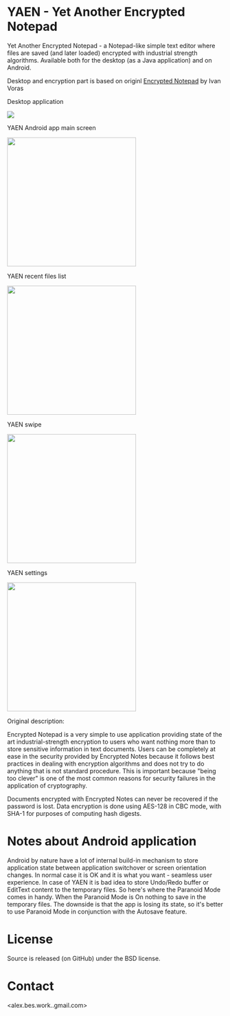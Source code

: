 # YAEN - Yet Another Encrypted Notepad

Yet Another Encrypted Notepad - a Notepad-like simple text editor where files are saved (and later loaded) encrypted with industrial strength algorithms. Available both for the desktop (as a Java application) and on Android.

Desktop and encryption part is based on originl [Encrypted Notepad](https://sourceforge.net/projects/enotes) by Ivan Voras

Desktop application

<img src="https://raw.github.com/AlexBesk/yaen/master/doc/images/05_desktop_app.png" >

YAEN Android app main screen

<img src="https://raw.github.com/AlexBesk/yaen/master/doc/images/01_text.png" width="300">

YAEN recent files list

<img src="https://raw.github.com/AlexBesk/yaen/master/doc/images/02_recent_files.png" width="300">

YAEN swipe

<img src="https://raw.github.com/AlexBesk/yaen/master/doc/images/03_recent_files_swipe.png" width="300">

YAEN settings

<img src="https://raw.github.com/AlexBesk/yaen/master/doc/images/04_settings.png" width="300">

Original description:

Encrypted Notepad is a very simple to use application providing state of the art industrial-strength encryption to users who want nothing more than to store sensitive information in text documents. Users can be completely at ease in the security provided by Encrypted Notes because it follows best practices in dealing with encryption algorithms and does not try to do anything that is not standard procedure. This is important because "being too clever" is one of the most common reasons for security failures in the application of cryptography.

Documents encrypted with Encrypted Notes can never be recovered if the password is lost. Data encryption is done using AES-128 in CBC mode, with SHA-1 for purposes of computing hash digests.

# Notes about Android application

Android by nature have a lot of internal build-in mechanism to store application state between application switchover or screen orientation changes. In normal case it is OK and it is what you want - seamless user experience.
In case of YAEN it is bad idea to store Undo/Redo buffer or EditText content to the temporary files. So here's where the Paranoid Mode comes in handy. When the Paranoid Mode is On nothing to save in the temporary files.
The downside is that the app is losing its state, so it's better to use Paranoid Mode in conjunction with the Autosave feature.

# License

Source is released (on GitHub) under the BSD license.

# Contact
<alex.bes.work..gmail.com>
